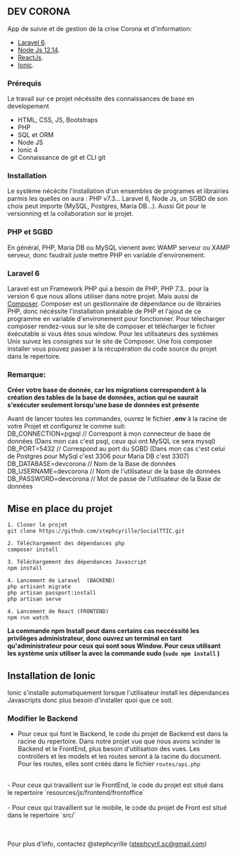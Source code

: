 ## DEV CORONA

App de suivie et de gestion de la crise Corona et d'information:

- [Laravel 6](https://laravel.com/docs).
- [Node Js 12.14](https://nodejs.org/en/).
- [ReactJs](https://fr.reactjs.org/).
- [Ionic](https://ionicframework.com/).


### Prérequis

Le travail sur ce projet nécéssite des connaissances de base en developement 
- HTML, CSS, JS, Bootstraps 
- PHP
- SQL et ORM
- Node JS
- Ionic 4
- Connaissance de git et CLI git 


### Installation

Le système nécécite l'installation d'un ensembles de programes et librairies parmis les quelles on aura : PHP v7.3... Laravel 6, Node Js, un SGBD de son choix peut importe (MySQL, Postgres, Maria DB...). Aussi Git pour le versionning et la collaboration sur le projet.


### PHP et SGBD

En général, PHP, Maria DB ou MySQL vienent avec WAMP serveur ou XAMP serveur, donc faudrait juste mettre PHP en variable d'environement.


### Laravel 6

Laravel est un Framework PHP qui a besoin de PHP, PHP 7.3.. pour la version 6 que nous allons utiliser dans notre projet. Mais aussi de [Composer](https://getcomposer.org/). Composer est un gestionnaire de dépendance ou de librairies PHP, donc nécéssite l'installation préalable de PHP et l'ajout de ce programme en variable d'environement pour fonctionner.
Pour télecharger composer rendez-vous sur le site de composer et télécharger le fichier éxécutable si vous êtes sous window. Pour les utilisateurs des systèmes Unix suivez les consignes sur le site de Composer.
Une fois composer installer vous pouvez passer à la récupération du code source du projet dans le repertoire.


### Remarque: 

**Créer votre base de donnée, car les migrations correspondent à la création des tables de la base de données, action qui ne saurait s'exécuter seulement lorsqu'une base de données est présente** 

Avant de lancer toutes les commandes, ouvrez le fichier <b>.env </b> à la racine de votre Projet et configurez le comme suit: <br />
    DB_CONNECTION=pgsql         // Correspont à mon connecteur de base de données (Dans mon cas c'est psql, ceux qui ont MySQL ce sera mysql)<br />
    DB_PORT=5432                // Correspond au port du SGBD (Dans mon cas c'est celui de Postgres pour MySql c'est 3306 pour Maria DB c'est 3307)<br />
    DB_DATABASE=devcorona       // Nom de la Base de données<br />
    DB_USERNAME=devcorona       // Nom de l'utilisateur de la base de données<br />
    DB_PASSWORD=devcorona       // Mot de passe de l'utilisateur de la Base de données <br />


## Mise en place du projet

    1. Cloner le projet 
    git clone https://github.com/stephcyrille/SocialTTIC.git

    2. Téléchargement des dépendances php 
    composer install

    3. Téléchargement des dépendances Javascript 
    npm install

    4. Lancement de Laravel  (BACKEND)
    php artisant migrate
    php artisan passport:install
    php artisan serve

    4. Lancement de React (FRONTEND)
    npm run watch


**La commande npm Install peut dans certains cas neccéssité les privilèges administrateur, donc ouvrez un terminal en tant qu'administrateur pour ceux qui sont sous Window. Pour ceux utilisant les système unix utiliser la avec la commande sudo (`sudo npm install` )**

## Installation de Ionic

Ionic s'installe automatiquement lorsque l'utilisateur install les dépendances Javascripts donc plus besoin d'installer quoi que ce soit.


### Modifier le Backend

- Pour ceux qui font le Backend, le code du projet de Backend est dans la racine du repertoire. Dans notre projet vue que nous avons scinder le Backend et le FrontEnd, plus besoin d'utilisation des vues. Les controllers et les models et les routes seront à la racine du document. <br /> 
Pour les routes, elles sont créés dans le fichier `routes/api.php`  <br />
 <br />
- Pour ceux qui travaillent sur le FrontEnd, le code du projet est situé dans le repertoire `resources/js/frontend/frontoffice` <br /> 
 <br />
- Pour ceux qui travaillent sur le mobile, le code du projet de Front est situé dans le repertoire `src/` <br /> 
 <br />
 <br />
 
 Pour plus d'info, contactez @stephcyrille (stephcyril.sc@gmail.com)